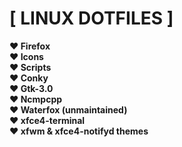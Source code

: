 # [ LINUX DOTFILES ]

**♥  Firefox**  
**♥  Icons**  
**♥  Scripts**  
**♥  Conky**  
**♥  Gtk-3.0**  
**♥  Ncmpcpp**  
**♥  Waterfox (unmaintained)**  
**♥  xfce4-terminal**  
**♥  xfwm & xfce4-notifyd themes**  